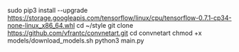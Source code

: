sudo pip3 install --upgrade https://storage.googleapis.com/tensorflow/linux/cpu/tensorflow-0.7.1-cp34-none-linux_x86_64.whl
cd ~/style
git clone  https://github.com/vfrantc/convnetart.git
cd convnetart
chmod +x models/download_models.sh
python3 main.py
